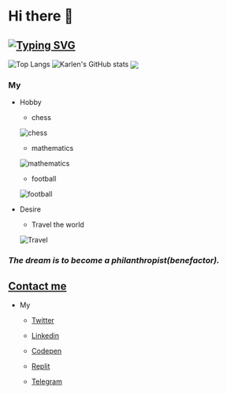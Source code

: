 # Hi there 👋

## [![Typing SVG](https://readme-typing-svg.herokuapp.com?color=D83A7C&size=36&lines=I'am+Karlen+%F0%9F%91%8B)](https://git.io/typing-svg)

![Top Langs](https://github-readme-stats.vercel.app/api/top-langs/?username=KarlenNersisyan&theme=merko)
![Karlen's GitHub stats](https://github-readme-stats.vercel.app/api?username=KarlenNersisyan&show_icons=true&theme=merko)
<a href="https://github.com/KarlenNersisyan/FAVORITE">
  <img align="center" src="https://github-readme-stats.vercel.app/api/pin/?username=KarlenNersisyan&theme=merko&repo=FAVORITE" />
</a>

### My

* Hobby

    * chess

    ![chess](https://www.plymouthpubliclibrary.org/wp-content/uploads/2016/08/Chess-300x200.jpg)

    * mathematics

    ![mathematics](https://images.newscientist.com/wp-content/uploads/2014/12/11164217/maths-gettyimages-5716961731.jpg?width=300)

    * football

    ![football](https://www.newcastlesportsinjury.co.uk/wp-content/uploads/2016/11/physiotherapists-in-football-300x200.jpg)

* Desire 

    * Travel the world

    ![Travel](https://encrypted-tbn0.gstatic.com/images?q=tbn:ANd9GcTkyUR6ZmDxs3DXVFamVdIizkP_t-MSB_J-zGUioi5BOL7ku69VidL3AMDL3-YWpvyaXpk&usqp=CAU)

    
### _The dream is to become a philanthropist(benefactor)._


## [Contact me](https://www.facebook.com/karlen.nersisyan.1999)

* My

    * [Twitter](https://twitter.com/nersisyan_karl)

    * [Linkedin](https://www.linkedin.com/in/karlen-nersisyan/)

    * [Codepen](https://codepen.io/karlennersisyan/)

    * [Replit](https://replit.com/@KarlenNersisyan)

    * [Telegram](https://t.me/NKarlen)

